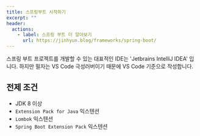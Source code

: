 ```yaml
---
title: 스프링부트 시작하기
excerpt: ""
header:
  actions:
    - label: 스프링 부트 더 알아보기
      url: https://jinhyun.blog/frameworks/spring-boot/
---
```


스프링 부트 프로젝트를 개발할 수 있는 대표적인 IDE는 'Jetbrains IntelliJ IDEA' 입니다. 하지만 필자는 VS Code 극성러버이기 때문에 VS Code 기준으로 작성합니다.

## 전제 조건

- JDK 8 이상
- `Extension Pack for Java` 익스텐션
- `Lombok` 익스텐션
- `Spring Boot Extension Pack` 익스텐션
